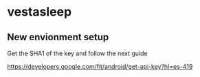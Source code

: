 # vestasleep

## New envionment setup

Get the SHA1 of the key and follow the next guide 

https://developers.google.com/fit/android/get-api-key?hl=es-419


